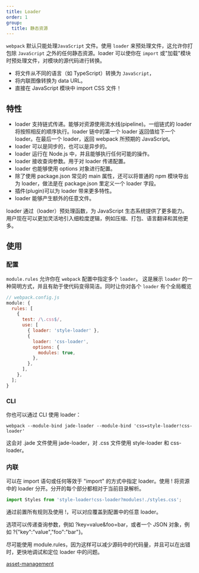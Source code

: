 ```yaml
---
title: Loader
order: 1
group:
  title: 静态资源
---
```


`webpack` 默认只能处理`JavaScript` 文件。使用 `loader` 来预处理文件，这允许你打包除 `JavaScript` 之外的任何静态资源。loader 可以使你在 `import` 或"加载"模块时预处理文件，对模块的源代码进行转换。

- 将文件从不同的语言（如 TypeScript）转换为 `JavaScript`，
- 将内联图像转换为 data URL。
- 直接在 JavaScript 模块中 import CSS 文件！

## 特性

- loader 支持链式传递。能够对资源使用流水线(pipeline)。一组链式的 loader 将按照相反的顺序执行。loader 链中的第一个 loader 返回值给下一个 loader。在最后一个 loader，返回 webpack 所预期的 JavaScript。
- loader 可以是同步的，也可以是异步的。
- loader 运行在 Node.js 中，并且能够执行任何可能的操作。
- loader 接收查询参数。用于对 loader 传递配置。
- loader 也能够使用 options 对象进行配置。
- 除了使用 package.json 常见的 main 属性，还可以将普通的 npm 模块导出为 loader，做法是在 package.json 里定义一个 loader 字段。
- 插件(plugin)可以为 loader 带来更多特性。
- loader 能够产生额外的任意文件。

loader 通过（loader）预处理函数，为 JavaScript 生态系统提供了更多能力。 用户现在可以更加灵活地引入细粒度逻辑，例如压缩、打包、语言翻译和其他更多。

## 使用

### 配置

`module.rules` 允许你在 `webpack` 配置中指定多个 `loader`。 这是展示 `loader` 的一种简明方式，并且有助于使代码变得简洁。同时让你对各个 `loader` 有个全局概览

```js
// webpack.config.js
module: {
  rules: [
    {
      test: /\.css$/,
      use: [
        { loader: 'style-loader' },
        {
          loader: 'css-loader',
          options: {
            modules: true,
          },
        },
      ],
    },
  ];
}
```

### CLI

你也可以通过 CLI 使用 loader：

```shell
webpack --module-bind jade-loader --module-bind 'css=style-loader!css-loader'
```

这会对 .jade 文件使用 jade-loader，对 .css 文件使用 style-loader 和 css-loader。

### 内联

可以在 import 语句或任何等效于 "import" 的方式中指定 loader。使用 ! 将资源中的 loader 分开。分开的每个部分都相对于当前目录解析。

```js
import Styles from 'style-loader!css-loader?modules!./styles.css';
```

通过前置所有规则及使用 !，可以对应覆盖到配置中的任意 loader。

选项可以传递查询参数，例如 ?key=value&foo=bar，或者一个 JSON 对象，例如 ?{"key":"value","foo":"bar"}。

<Alert>
尽可能使用 module.rules，因为这样可以减少源码中的代码量，并且可以在出错时，更快地调试和定位 loader 中的问题。
</Alert>

[asset-management](https://webpack.js.org/guides/asset-management/)
